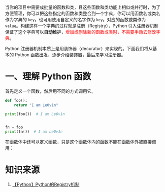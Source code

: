 当你的项目中需要成批量的函数和类，且这些函数和类功能上相似或并行时，为了方便管理，你可以把这些指定的函数和类整合到一个字典，你可以用函数名或类名作为字典的 `key`，也可用使用自定义的名字作为 `key`，对应的函数或类作为 `value`。构建这样一个字典的过程就是注册（Registry），Python 引入注册器机制保证了这个字典可以**自动维护**，<font color='red'>增加或删除新的函数或类时，不需要手动去修改字典</font>。

Python 注册器机制本质上是用装饰器（decorator）来实现的。下面我们将从基本的 Python 函数出发，逐步介绍装饰器，最后来学习注册器。

# 一、理解 Python 函数

首先定义一个函数，然后用不同的方式调用它。

```python
def foo():
    return "I am Le0v1n"

print(foo())  # I am Le0v1n


fn = foo
print(fn())  # I am Le0v1n
```

在函数体中还可以定义函数，只是这个函数体内的函数不能在函数体外被直接调用：














# 知识来源
1. [【Python】Python的Registry机制](https://zhuanlan.zhihu.com/p/567619814)